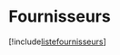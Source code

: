 # Fournisseurs

[!include[listefournisseurs](fournisseurs.listefournisseurs.autogen.md)]













































